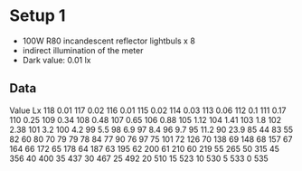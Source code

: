 Setup 1
=======

 - 100W R80 incandescent reflector lightbuls x 8
 - indirect illumination of the meter
 - Dark value: 0.01 lx


Data
----

Value Lx
118 0.01
117 0.02
116 0.01
115 0.02
114 0.03
113 0.06
112 0.1
111 0.17
110 0.25
109 0.34
108 0.48
107 0.65
106 0.88
105 1.12
104 1.41
103 1.8
102 2.38
101 3.2
100 4.2
99 5.5
98 6.9
97 8.4
96 9.7
95 11.2
90 23.9
85 44
83 55
82 60
80 70
79 79
78 84
77 90
76 97
75 101
72 126
70 138
69 148
68 157
67 164
66 172
65 178
64 187
63 195
62 200
61 210
60 219
55 265
50 315
45 356
40 400
35 437
30 467
25 492
20 510
15 523
10 530
5 533
0 535
